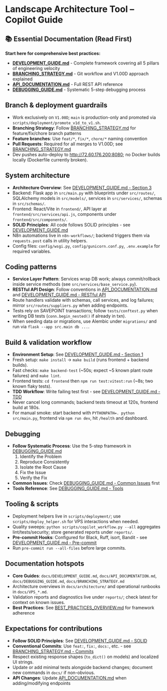 # Landscape Architecture Tool – Copilot Guide

## 📚 Essential Documentation (Read First)
**Start here for comprehensive best practices:**
- **[DEVELOPMENT_GUIDE.md](../docs/DEVELOPMENT_GUIDE.md)** - Complete framework covering all 5 pillars of engineering velocity
- **[BRANCHING_STRATEGY.md](../docs/BRANCHING_STRATEGY.md)** - Git workflow and V1.00D approach explained
- **[API_DOCUMENTATION.md](../docs/API_DOCUMENTATION.md)** - Full REST API reference
- **[DEBUGGING_GUIDE.md](../docs/DEBUGGING_GUIDE.md)** - Systematic 5-step debugging process

## Branch & deployment guardrails
- Work exclusively on `V1.00D`; `main` is production-only and promoted via `scripts/deployment/promote_v1d_to_v1.sh`.
- **Branching Strategy**: Follow [BRANCHING_STRATEGY.md](../docs/BRANCHING_STRATEGY.md) for feature/fix/chore branch patterns
- **Feature branches**: Use `feat/*`, `fix/*`, `chore/*` naming convention
- **Pull Requests**: Required for all merges to V1.00D; see [BRANCHING_STRATEGY.md](../docs/BRANCHING_STRATEGY.md#pull-request-guidelines)
- Dev pushes auto-deploy to http://72.60.176.200:8080; no Docker builds locally (Dockerfile currently broken).

## System architecture
- **Architecture Overview**: See [DEVELOPMENT_GUIDE.md - Section 3](../docs/DEVELOPMENT_GUIDE.md#3-architecture-for-maintainability)
- Backend: Flask app in `src/main.py` with blueprints under `src/routes/`, SQLAlchemy models in `src/models/`, services in `src/services/`, schemas in `src/schemas/`.
- Frontend: React/Vite in `frontend/`, API layer at `frontend/src/services/api.js`, components under `frontend/src/components/`.
- **SOLID Principles**: All code follows SOLID principles - see [DEVELOPMENT_GUIDE.md](../docs/DEVELOPMENT_GUIDE.md#solid-principles-implementation)
- N8n automations live in `n8n-workflows/`; backend triggers them via `requests.post` calls in utility helpers.
- Config files: `config/wsgi.py`, `config/gunicorn.conf.py`, `.env.example` for required variables.

## Coding patterns
- **Service Layer Pattern**: Services wrap DB work; always commit/rollback inside service methods (see `src/services/base_service.py`).
- **RESTful API Design**: Follow conventions in [API_DOCUMENTATION.md](../docs/API_DOCUMENTATION.md) and [DEVELOPMENT_GUIDE.md - RESTful API](../docs/DEVELOPMENT_GUIDE.md#restful-api-design)
- Route handlers validate with schemas, call services, and log failures; mirror `src/routes/suppliers.py` when adding endpoints.
- Tests rely on SAVEPOINT transactions; follow `tests/conftest.py` when writing DB tests (`conn.begin_nested()` if already in txn).
- When seeding data or migrations, use Alembic under `migrations/` and run via `flask --app src.main db ...`.

## Build & validation workflow
- **Environment Setup**: See [DEVELOPMENT_GUIDE.md - Section 1](../docs/DEVELOPMENT_GUIDE.md#1-bulletproof-development-environment)
- Fresh setup: `make install` → `make build` (runs frontend + backend builds).
- Fast checks: `make backend-test` (~50s; expect ~5 known plant route failures) and `make lint`.
- Frontend tests: `cd frontend` then `npm run test:vitest:run` (~8s; two known flaky tests).
- **TDD Workflow**: Write failing test first - see [DEVELOPMENT_GUIDE.md - TDD](../docs/DEVELOPMENT_GUIDE.md#test-driven-development-tdd)
- Never cancel long commands; backend tests timeout at 120s, frontend build at 180s.
- For manual smoke: start backend with `PYTHONPATH=. python src/main.py`, frontend via `npm run dev`, hit `/health` and dashboard.

## Debugging
- **Follow Systematic Process**: Use the 5-step framework in [DEBUGGING_GUIDE.md](../docs/DEBUGGING_GUIDE.md#the-5-step-debugging-process)
  1. Identify the Problem
  2. Reproduce Consistently
  3. Isolate the Root Cause
  4. Fix the Issue
  5. Verify the Fix
- **Common Issues**: Check [DEBUGGING_GUIDE.md - Common Issues](../docs/DEBUGGING_GUIDE.md#common-issues--solutions) first
- **Tools Reference**: See [DEBUGGING_GUIDE.md - Tools](../docs/DEBUGGING_GUIDE.md#debugging-tools-reference)

## Tooling & scripts
- Deployment helpers live in `scripts/deployment/`; use `scripts/deploy_helper.sh` for VPS interactions when needed.
- Quality sweeps: `python scripts/copilot_workflow.py --all` aggregates lint/tests/security; store generated reports under `reports/`.
- **Pre-commit Hooks**: Configured for Black, Ruff, isort, Bandit - see [DEVELOPMENT_GUIDE.md - Pre-commit](../docs/DEVELOPMENT_GUIDE.md#pre-commit-hooks)
- Run `pre-commit run --all-files` before large commits.

## Documentation hotspots
- **Core Guides**: `docs/DEVELOPMENT_GUIDE.md`, `docs/API_DOCUMENTATION.md`, `docs/DEBUGGING_GUIDE.md`, `docs/BRANCHING_STRATEGY.md`
- Architecture overviews in `docs/architecture/` and operational runbooks in `docs/VPS_*.md`.
- Validation reports and diagnostics live under `reports/`; check latest for context on known issues.
- **Best Practices**: See [BEST_PRACTICES_OVERVIEW.md](../docs/BEST_PRACTICES_OVERVIEW.md) for framework adherence

## Expectations for contributions
- **Follow SOLID Principles**: See [DEVELOPMENT_GUIDE.md - SOLID](../docs/DEVELOPMENT_GUIDE.md#solid-principles-implementation)
- **Conventional Commits**: Use `feat:`, `fix:`, `docs:`, etc. - see [BRANCHING_STRATEGY.md - Commits](../docs/BRANCHING_STRATEGY.md#commit-message-convention)
- Respect existing response shapes (`to_dict()` on models) and localized UI strings.
- Update or add minimal tests alongside backend changes; document new commands in `docs/` if non-obvious.
- **API Changes**: Update [API_DOCUMENTATION.md](../docs/API_DOCUMENTATION.md) when adding/modifying endpoints
